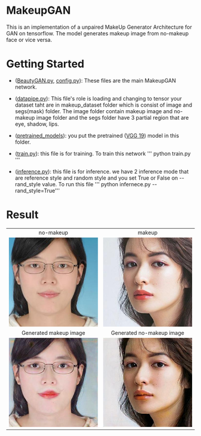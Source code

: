 # MakeupGAN
This is an implementation of a unpaired MakeUp Generator Architecture for GAN on tensorflow. The model generates makeup image from no-makeup face or vice versa.

# Getting Started
* ([BeautyGAN.py](/libs/network/BeautyGAN.py), [config.py](/libs/configs/config.py)): These files are the main MakeupGAN network.

* ([datapipe.py](/datasets/datapipe.py)): This file's role is loading and changing to tensor your dataset taht are in makeup_dataset folder which is consist of image and segs(mask) folder. The image folder contain makeup image and no-makeup image folder and the segs folder have 3 partial region that are eye, shadow, lips.

* ([pretrained_models](/pretrained_models)): you put the pretrained ([VGG 19](http://download.tensorflow.org/models/vgg_19_2016_08_28.tar.gz)) model in this folder.

* ([train.py](/train.py)): this file is for training.
	To train this network
''' python train.py '''

* ([inference.py](/inference.py)): this file is for inference. we have 2 inference mode that are reference style and random style and you set True or False on --rand_style value.
	To run this file
''' python infernece.py --rand_style=True'''

# Result
<table >
    <tr >
    	<td><center>no-makeup</center></td>
        <td><center>makeup</center></td>
    </tr>
    <tr>
    	<td>
    		<center><img src="/result/case2/oriA.jpg"></center>
    	</td>
    	<td>
    		<center><img src="/result/case2/oriB.jpg"></center>
    	</td>
    </tr>
    <tr >
        <td><center>Generated makeup image</center></td>
        <td><center>Generated no-makeup image</center></td>
    </tr>
    <tr>
        <td>
        	<center><img src="/result/case2/fake_AB.jpg"></center>
        </td>
        <td>
        	<center><img src="/result/case2/fake_BA.jpg"></center>
        </td>
    </tr>
</table>


